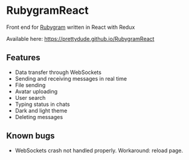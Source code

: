 # RubygramReact
Front end for [Rubygram](https://prettydude.github.io/Rubygram) written in React with Redux

Available here: https://prettydude.github.io/RubygramReact

## Features

- Data transfer through WebSockets
- Sending and receiving messages in real time
- File sending
- Avatar uploading
- User search
- Typing status in chats
- Dark and light theme
- Deleting messages
  
## Known bugs
- WebSockets crash not handled properly. Workaround: reload page.